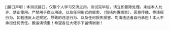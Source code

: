 	📢接口声明：本测试接口，仅限个人学习交流之用。测试完毕后，请立即删除处理。未经本人允许、禁止使用。严禁用于商业用途、以及任何形式的贩卖、（包括内置贩卖）、恶意传播、等违规行为。如若违反上述规定、导致的违法行为、以及任何损失损害、均由违法者自行承担！本人不承担任何责任。搬运请慎重！希望各位大佬手下留情谢谢！
